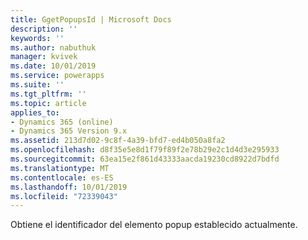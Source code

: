 ```yaml
---
title: GgetPopupsId | Microsoft Docs
description: ''
keywords: ''
ms.author: nabuthuk
manager: kvivek
ms.date: 10/01/2019
ms.service: powerapps
ms.suite: ''
ms.tgt_pltfrm: ''
ms.topic: article
applies_to:
- Dynamics 365 (online)
- Dynamics 365 Version 9.x
ms.assetid: 213d7d02-9c8f-4a39-bfd7-ed4b050a8fa2
ms.openlocfilehash: d8f35e5e8d1f79f89f2e78b29e2c1d4d3e295933
ms.sourcegitcommit: 63ea15e2f861d43333aacda19230cd8922d7bdfd
ms.translationtype: MT
ms.contentlocale: es-ES
ms.lasthandoff: 10/01/2019
ms.locfileid: "72339043"
---
```

Obtiene el identificador del elemento popup establecido actualmente.
